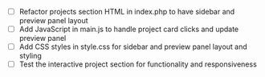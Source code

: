 - [ ] Refactor projects section HTML in index.php to have sidebar and preview panel layout
- [ ] Add JavaScript in main.js to handle project card clicks and update preview panel
- [ ] Add CSS styles in style.css for sidebar and preview panel layout and styling
- [ ] Test the interactive project section for functionality and responsiveness
